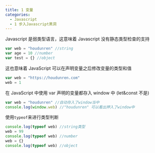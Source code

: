 ```yaml
---
title: 1 变量
categories:
  - Javascript
  - 1 步入Javascript黑洞
---
```


Javascript 是弱类型语言，这意味着 Javascript 没有静态类型检查的支持

```javascript
var web = "houdunren" //string
var age = 10 //number
var test = {} //object
```

这也意味着 JavaScript 可以在声明变量之后修改变量的类型和值

```javascript
var web = "https://houdunren.com"
web = 1
```

在 JavaScript 中使用 var 声明的变量都存入 window 中 (let&const 不是)

```javascript
var web = "houdunren" //自动存入了window当中
console.log(window.web) //"houdunren" 可以看出押入了window中
```

使用`typeof`来进行类型判断

```javascript
console.log(typeof web) //string类型
web = 99
console.log(typeof web) //number
web = {}
console.log(typeof web) //object
```
